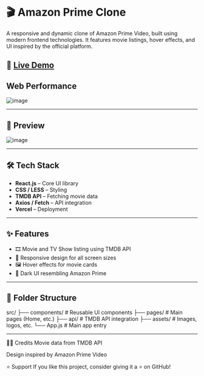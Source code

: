 # 🎬 Amazon Prime Clone

A responsive and dynamic clone of Amazon Prime Video, built using modern frontend technologies. It features movie listings, hover effects, and UI inspired by the official platform.

🚀 [Live Demo](https://amazon-prime-clone-five.vercel.app/)
---
## Web Performance 

![image](https://github.com/user-attachments/assets/ab9a584c-57e2-4d99-9d11-e804e3b84321)

---

## 📸 Preview

![image](https://github.com/user-attachments/assets/ecd87070-ccf6-4475-a58d-f8656ded6d27)


---
## 🛠️ Tech Stack

- **React.js** – Core UI library
- **CSS / LESS** – Styling
- **TMDB API** – Fetching movie data
- **Axios / Fetch** – API integration
- **Vercel** – Deployment

---

## ✨ Features

- 🎞️ Movie and TV Show listing using TMDB API   
- 🎨 Responsive design for all screen sizes  
- 🖼️ Hover effects for movie cards  
- 🌙 Dark UI resembling Amazon Prime

---

## 📁 Folder Structure

src/
├── components/ # Reusable UI components
├── pages/ # Main pages (Home, etc.)
├── api/ # TMDB API integration
├── assets/ # Images, logos, etc.
└── App.js # Main app entry



---

🧑‍🎨 Credits
Movie data from TMDB API

Design inspired by Amazon Prime Video

⭐ Support
If you like this project, consider giving it a ⭐ on GitHub!

